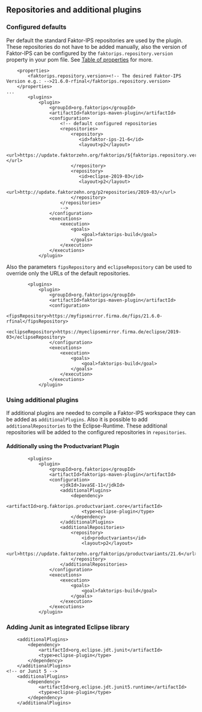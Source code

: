 ## Repositories and additional plugins

### Configured defaults
Per default the standard Faktor-IPS repositories are used by the plugin. These repositories do not have to be added manually, also the version of Faktor-IPS can be configured by the `faktorips.repository.version` property in your pom file. See [Table of properties](properties.html) for more.

```
    <properties>
        <faktorips.repository.version><!-- The desired Faktor-IPS Version e.g.: -->21.6.0-rfinal</faktorips.repository.version>
    </properties>
...
        <plugins>
            <plugin>
                <groupId>org.faktorips</groupId>
                <artifactId>faktorips-maven-plugin</artifactId>
                <configuration>
                    <!-- default configured repositories
                    <repositories>
                        <repository>
                           <id>faktor-ips-21-6</id>
                           <layout>p2</layout>
                           <url>https://update.faktorzehn.org/faktorips/${faktorips.repository.version}</url>
                        </repository>
                        <repository>
                           <id>eclipse-2019-03</id>
                           <layout>p2</layout>
                           <url>http://update.faktorzehn.org/p2repositories/2019-03/</url>
                        </repository>
                    </repositories>
                    -->
                </configuration>
                <executions>
                    <execution>
                        <goals>
                            <goal>faktorips-build</goal>
                        </goals>
                    </execution>
                </executions>
            </plugin>
```
Also the parameters `fipsRepository` and `eclipseRepository` can be used to override only the URLs of the default repositories.

```
        <plugins>
            <plugin>
                <groupId>org.faktorips</groupId>
                <artifactId>faktorips-maven-plugin</artifactId>
                <configuration>
                    <fipsRepository>https://myfipsmirror.firma.de/fips/21.6.0-rfinal</fipsRepository>
                    <eclipseRepository>https://myeclipsemirror.firma.de/eclipse/2019-03</eclipseRepository>
                </configuration>
                <executions>
                    <execution>
                        <goals>
                            <goal>faktorips-build</goal>
                        </goals>
                    </execution>
                </executions>
            </plugin>
```

### Using additional plugins

If additional plugins are needed to compile a Faktor-IPS workspace they can be added as `additionalPlugins`.
Also it is possible to add `additionalRepositories` to the Eclipse-Runtime. These additional repositories will be added to the configured repositories in `repositories`.

#### Additionally using the Productvariant Plugin
```
        <plugins>
            <plugin>
                <groupId>org.faktorips</groupId>
                <artifactId>faktorips-maven-plugin</artifactId>
                <configuration>
                    <jdkId>JavaSE-11</jdkId>
                    <additionalPlugins>
                        <dependency>
                            <artifactId>org.faktorips.productvariant.core</artifactId>
                            <type>eclipse-plugin</type>
                        </dependency>
                    </additionalPlugins>
                    <additionalRepositories>
                        <repository>
                            <id>productvariants</id>
                            <layout>p2</layout>
                            <url>https://update.faktorzehn.org/faktorips/productvariants/21.6</url>
                        </repository>
                    </additionalRepositories>
                </configuration>
                <executions>
                    <execution>
                        <goals>
                            <goal>faktorips-build</goal>
                        </goals>
                    </execution>
                </executions>
            </plugin>
```
### Adding Junit as integrated Eclipse library
```
    <additionalPlugins>
        <dependency>
            <artifactId>org.eclipse.jdt.junit</artifactId>
            <type>eclipse-plugin</type>
        </dependency>
    </additionalPlugins>
<!-- or Junit 5 -->
    <additionalPlugins>
        <dependency>
            <artifactId>org.eclipse.jdt.junit5.runtime</artifactId>
            <type>eclipse-plugin</type>
        </dependency>
    </additionalPlugins>
```